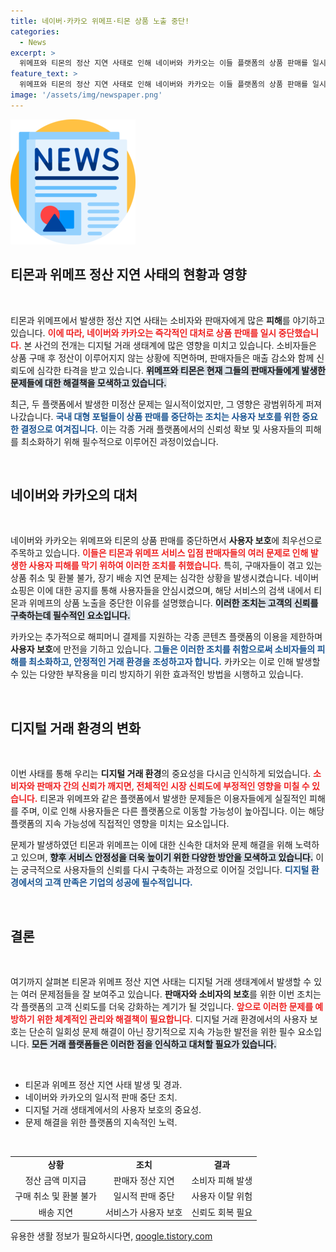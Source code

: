 ```yaml
---
title: 네이버·카카오 위메프·티몬 상품 노출 중단!
categories:
  - News
excerpt: >
  위메프와 티몬의 정산 지연 사태로 인해 네이버와 카카오는 이들 플랫폼의 상품 판매를 일시 중단합니다. 소비자 피해 확산을 막기 위한 조치로, 주요 게임사들도 결제 서비스를 중단하며 상황이 심각해지고 있습니다.
feature_text: >
  위메프와 티몬의 정산 지연 사태로 인해 네이버와 카카오는 이들 플랫폼의 상품 판매를 일시 중단합니다. 소비자 피해 확산을 막기 위한 조치로, 주요 게임사들도 결제 서비스를 중단하며 상황이 심각해지고 있습니다.
image: '/assets/img/newspaper.png'
---
```


<p><img src="/assets/img/newspaper.png" alt="kimp 속보" /></p>

<h2 data-ke-size="size26">티몬과 위메프 정산 지연 사태의 현황과 영향</h2>

<p data-ke-size="size16">&nbsp;</p>

<p>티몬과 위메프에서 발생한 정산 지연 사태는 소비자와 판매자에게 많은 <b>피해</b>를 야기하고 있습니다. <b><span style="color: #ee2323;">이에 따라, 네이버와 카카오는 즉각적인 대처로 상품 판매를 일시 중단했습니다.</span></b> 본 사건의 전개는 디지털 거래 생태계에 많은 영향을 미치고 있습니다. 소비자들은 상품 구매 후 정산이 이루어지지 않는 상황에 직면하며, 판매자들은 매출 감소와 함께 신뢰도에 심각한 타격을 받고 있습니다. <b><span style="background-color: #21538527;">위메프와 티몬은 현재 그들의 판매자들에게 발생한 문제들에 대한 해결책을 모색하고 있습니다.</span></b> </p>

<p>최근, 두 플랫폼에서 발생한 미정산 문제는 일시적이었지만, 그 영향은 광범위하게 퍼져나갔습니다. <b><span style="color: #1a5490;">국내 대형 포털들이 상품 판매를 중단하는 조치는 사용자 보호를 위한 중요한 결정으로 여겨집니다.</span></b> 이는 각종 거래 플랫폼에서의 신뢰성 확보 및 사용자들의 피해를 최소화하기 위해 필수적으로 이루어진 과정이었습니다.</p>

<p data-ke-size="size16">&nbsp;</p>

<h2 data-ke-size="size26">네이버와 카카오의 대처</h2>

<p data-ke-size="size16">&nbsp;</p>

<p>네이버와 카카오는 위메프와 티몬의 상품 판매를 중단하면서 <b>사용자 보호</b>에 최우선으로 주목하고 있습니다. <b><span style="color: #ee2323;">이들은 티몬과 위메프 서비스 입점 판매자들의 여러 문제로 인해 발생한 사용자 피해를 막기 위하여 이러한 조치를 취했습니다.</span></b> 특히, 구매자들이 겪고 있는 상품 취소 및 환불 불가, 장기 배송 지연 문제는 심각한 상황을 발생시켰습니다. 네이버 쇼핑은 이에 대한 공지를 통해 사용자들을 안심시켰으며, 해당 서비스의 검색 내에서 티몬과 위메프의 상품 노출을 중단한 이유를 설명했습니다. <b><span style="background-color: #21538527;">이러한 조치는 고객의 신뢰를 구축하는데 필수적인 요소입니다.</span></b></p>

<p>카카오는 추가적으로 해피머니 결제를 지원하는 각종 콘텐츠 플랫폼의 이용을 제한하며 <b>사용자 보호</b>에 만전을 기하고 있습니다. <b><span style="color: #1a5490;">그들은 이러한 조치를 취함으로써 소비자들의 피해를 최소화하고, 안정적인 거래 환경을 조성하고자 합니다.</span></b> 카카오는 이로 인해 발생할 수 있는 다양한 부작용을 미리 방지하기 위한 효과적인 방법을 시행하고 있습니다.</p>

<p data-ke-size="size16">&nbsp;</p>

<h2 data-ke-size="size26">디지털 거래 환경의 변화</h2>

<p data-ke-size="size16">&nbsp;</p>

<p>이번 사태를 통해 우리는 <b>디지털 거래 환경</b>의 중요성을 다시금 인식하게 되었습니다. <b><span style="color: #ee2323;">소비자와 판매자 간의 신뢰가 깨지면, 전체적인 시장 신뢰도에 부정적인 영향을 미칠 수 있습니다.</span></b> 티몬과 위메프와 같은 플랫폼에서 발생한 문제들은 이용자들에게 실질적인 피해를 주며, 이로 인해 사용자들은 다른 플랫폼으로 이동할 가능성이 높아집니다. 이는 해당 플랫폼의 지속 가능성에 직접적인 영향을 미치는 요소입니다.</p>

<p>문제가 발생하였던 티몬과 위메프는 이에 대한 신속한 대처와 문제 해결을 위해 노력하고 있으며, <b><span style="background-color: #21538527;">향후 서비스 안정성을 더욱 높이기 위한 다양한 방안을 모색하고 있습니다.</span></b> 이는 궁극적으로 사용자들의 신뢰를 다시 구축하는 과정으로 이어질 것입니다. <b><span style="color: #1a5490;">디지털 환경에서의 고객 만족은 기업의 성공에 필수적입니다.</span></b></p>

<p data-ke-size="size16">&nbsp;</p>

<h2 data-ke-size="size26">결론</h2>

<p data-ke-size="size16">&nbsp;</p>

<p>여기까지 살펴본 티몬과 위메프 정산 지연 사태는 디지털 거래 생태계에서 발생할 수 있는 여러 문제점들을 잘 보여주고 있습니다. <b>판매자와 소비자의 보호</b>를 위한 이번 조치는 각 플랫폼의 고객 신뢰도를 더욱 강화하는 계기가 될 것입니다. <b><span style="color: #ee2323;">앞으로 이러한 문제를 예방하기 위한 체계적인 관리와 해결책이 필요합니다.</span></b> 디지털 거래 환경에서의 사용자 보호는 단순히 일회성 문제 해결이 아닌 장기적으로 지속 가능한 발전을 위한 필수 요소입니다. <b><span style="background-color: #21538527;">모든 거래 플랫폼들은 이러한 점을 인식하고 대처할 필요가 있습니다.</span></b></p>

<p data-ke-size="size16">&nbsp;</p>

<ul>
    <li>티몬과 위메프 정산 지연 사태 발생 및 경과.</li>
    <li>네이버와 카카오의 일시적 판매 중단 조치.</li>
    <li>디지털 거래 생태계에서의 사용자 보호의 중요성.</li>
    <li>문제 해결을 위한 플랫폼의 지속적인 노력.</li>
</ul>

<p data-ke-size="size16">&nbsp;</p>

<table style="width: 100%;">
    <tr>
        <td style="text-align: center; height: 17px;"><b>상황</b></td>
        <td style="text-align: center; height: 17px;"><b>조치</b></td>
        <td style="text-align: center; height: 17px;"><b>결과</b></td>
    </tr>
    <tr>
        <td style="text-align: center; height: 17px;">정산 금액 미지급</td>
        <td style="text-align: center; height: 17px;">판매자 정산 지연</td>
        <td style="text-align: center; height: 17px;">소비자 피해 발생</td>
    </tr>
    <tr>
        <td style="text-align: center; height: 17px;">구매 취소 및 환불 불가</td>
        <td style="text-align: center; height: 17px;">일시적 판매 중단</td>
        <td style="text-align: center; height: 17px;">사용자 이탈 위험</td>
    </tr>
    <tr>
        <td style="text-align: center; height: 17px;">배송 지연</td>
        <td style="text-align: center; height: 17px;">서비스가 사용자 보호</td>
        <td style="text-align: center; height: 17px;">신뢰도 회복 필요</td>
    </tr>
</table>
유용한 생활 정보가 필요하시다면, <a href="https://qoogle.tistory.com" rel="dofollow">qoogle.tistory.com</a>


